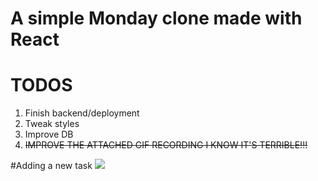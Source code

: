 # A simple Monday clone made with React

# TODOS
1. Finish backend/deployment
2. Tweak styles
3. Improve DB
4. ~~IMPROVE THE ATTACHED GIF RECORDING I KNOW IT'S TERRIBLE!!!~~

#Adding a new task
![](https://i.imgur.com/kS3JwPr.gif)
